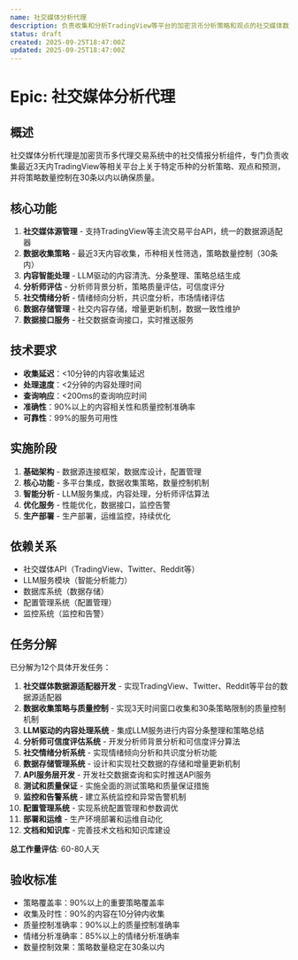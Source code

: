 ```yaml
---
name: 社交媒体分析代理
description: 负责收集和分析TradingView等平台的加密货币分析策略和观点的社交媒体数据分析代理
status: draft
created: 2025-09-25T18:47:00Z
updated: 2025-09-25T18:47:00Z
---
```


# Epic: 社交媒体分析代理

## 概述
社交媒体分析代理是加密货币多代理交易系统中的社交情报分析组件，专门负责收集最近3天内TradingView等相关平台上关于特定币种的分析策略、观点和预测，并将策略数量控制在30条以内以确保质量。

## 核心功能
1. **社交媒体源管理** - 支持TradingView等主流交易平台API，统一的数据源适配器
2. **数据收集策略** - 最近3天内容收集，币种相关性筛选，策略数量控制（30条内）
3. **内容智能处理** - LLM驱动的内容清洗、分条整理、策略总结生成
4. **分析师评估** - 分析师背景分析，策略质量评估，可信度评分
5. **社交情绪分析** - 情绪倾向分析，共识度分析，市场情绪评估
6. **数据存储管理** - 社交内容存储，增量更新机制，数据一致性维护
7. **数据接口服务** - 社交数据查询接口，实时推送服务

## 技术要求
- **收集延迟**：<10分钟的内容收集延迟
- **处理速度**：<2分钟的内容处理时间
- **查询响应**：<200ms的查询响应时间
- **准确性**：90%以上的内容相关性和质量控制准确率
- **可靠性**：99%的服务可用性

## 实施阶段
1. **基础架构** - 数据源连接框架，数据库设计，配置管理
2. **核心功能** - 多平台集成，数据收集策略，数量控制机制
3. **智能分析** - LLM服务集成，内容处理，分析师评估算法
4. **优化服务** - 性能优化，数据接口，监控告警
5. **生产部署** - 生产部署，运维监控，持续优化

## 依赖关系
- 社交媒体API（TradingView、Twitter、Reddit等）
- LLM服务模块（智能分析能力）
- 数据库系统（数据存储）
- 配置管理系统（配置管理）
- 监控系统（监控和告警）

## 任务分解
已分解为12个具体开发任务：

1. **社交媒体数据源适配器开发** - 实现TradingView、Twitter、Reddit等平台的数据源适配器
2. **数据收集策略与质量控制** - 实现3天时间窗口收集和30条策略限制的质量控制机制
3. **LLM驱动的内容处理系统** - 集成LLM服务进行内容分条整理和策略总结
4. **分析师可信度评估系统** - 开发分析师背景分析和可信度评分算法
5. **社交情绪分析系统** - 实现情绪倾向分析和共识度分析功能
6. **数据存储管理系统** - 设计和实现社交数据的存储和增量更新机制
7. **API服务层开发** - 开发社交数据查询和实时推送API服务
8. **测试和质量保证** - 实施全面的测试策略和质量保证措施
9. **监控和告警系统** - 建立系统监控和异常告警机制
10. **配置管理系统** - 实现系统配置管理和参数调优
11. **部署和运维** - 生产环境部署和运维自动化
12. **文档和知识库** - 完善技术文档和知识库建设

**总工作量评估**: 60-80人天

## 验收标准
- 策略覆盖率：90%以上的重要策略覆盖率
- 收集及时性：90%的内容在10分钟内收集
- 质量控制准确率：90%以上的质量控制准确率
- 情绪分析准确率：85%以上的情绪分析准确率
- 数量控制效果：策略数量稳定在30条以内